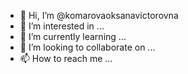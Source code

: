 - 👋 Hi, I’m @komarovaoksanavictorovna
- 👀 I’m interested in ...
- 🌱 I’m currently learning ...
- 💞️ I’m looking to collaborate on ...
- 📫 How to reach me ...

<!---
komarovaoksanavictorovna/komarovaoksanavictorovna is a ✨ special ✨ repository because its `README.md` (this file) appears on your GitHub profile.
You can click the Preview link to take a look at your changes.
--->
